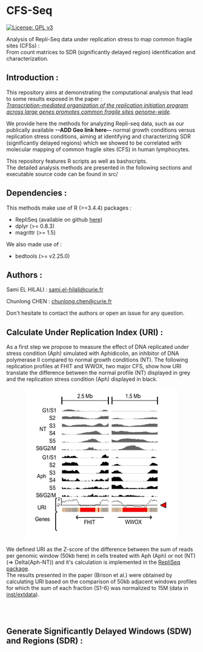 # CFS-Seq  
[![License: GPL v3](https://img.shields.io/badge/License-GPLv3-blue.svg)](https://www.gnu.org/licenses/gpl-3.0)

Analysis of Repli-Seq data under replication stress to map common fragile sites (CFSs) :   
From count matrices to SDR (significantly delayed region) identification and characterization.

## Introduction :
 
This repository aims at demonstrating the computational analysis that lead to some results exposed in the paper :  
[*Transcription-mediated organization of the replication initiation program across large genes promotes common fragile sites genome-wide*]( https://doi.org/10.1101/714717 ).  
 
We provide here the methods for analyzing Repli-seq data, such as our publically available **--ADD Geo link here--** normal growth conditions versus replication stress conditions, aiming at identifying and characterizing SDR (significantly delayed regions) which we showed to be correlated with molecular mapping of common fragile sites (CFS) in human lymphocytes.  

This repository features R scripts as well as bashscripts.  
The detailed analysis methods are presented in the following sections and executable source code can be found in src/  

## Dependencies :

This methods make use of  R (>=3.4.4) packages :  
* RepliSeq (available on github [here](https://github.com/CL-CHEN-Lab/RepliSeq))
* dplyr (>= 0.8.3) 
* magrittr (>= 1.5)

We also made use of :  
* bedtools (>= v2.25.0)

## Authors : 

Sami EL HILALI : sami.el-hilali@curie.fr  

Chunlong CHEN : chunlong.chen@curie.fr

Don't hesitate to contact the authors or open an issue for any question.

## Calculate Under Replication Index (URI) :

As a first step we propose to measure the effect of DNA replicated under stress condition (Aph) simulated with Aphidicolin, an inhibitor of DNA polymerase II compared to normal growth conditions (NT). The following replication profiles at FHIT and WWOX, two major CFS, show how URI translate the difference between the normal profile (NT) displayed in grey and the replication stress condition (Aph) displayed in black.

<p align="center">
<img src="inst/img/FHIT_WWOX_replication_profiles.png" width="400" height="400">
 </p>
 
 We defined URI as the Z-score of the difference between the sum of reads per genomic window (50kb here) in cells treated with Aph (Aph) or not (NT) (=> Delta(Aph-NT)) and it's calculation is implemented in the [RepliSeq package](https://github.com/CL-CHEN-Lab/RepliSeq).  
The results presented in the paper (Brison et al.) were obtained by calculating URI based on the comparison of 50kb adjacent windows profiles for which the sum of each fraction (S1-6) was normalized to 15M (data in [inst/extdata](https://github.com/CL-CHEN-Lab/CFS-Seq/tree/master/inst/extdata)).
 
 ```{r}
 
 
 
 ```



## Generate Significantly Delayed Windows (SDW) and Regions (SDR) :

 
 
